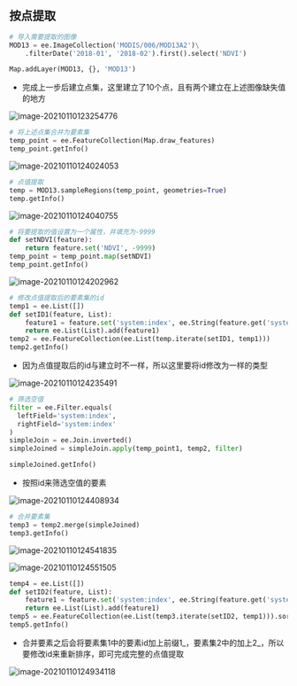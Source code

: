 ## 按点提取

```python
# 导入需要提取的图像
MOD13 = ee.ImageCollection('MODIS/006/MOD13A2')\
    .filterDate('2018-01', '2018-02').first().select('NDVI')

Map.addLayer(MOD13, {}, 'MOD13')
```

- 完成上一步后建立点集，这里建立了10个点，且有两个建立在上述图像缺失值的地方

![image-20210110123254776](https://img2020.cnblogs.com/blog/2213660/202101/2213660-20210110123256059-2097722172.png)

```python
# 将上述点集合并为要素集
temp_point = ee.FeatureCollection(Map.draw_features)
temp_point.getInfo()
```

![image-20210110124024053](https://img2020.cnblogs.com/blog/2213660/202101/2213660-20210110124025010-775839929.png)

```python
# 点值提取
temp = MOD13.sampleRegions(temp_point, geometries=True)
temp.getInfo()
```

![image-20210110124040755](https://img2020.cnblogs.com/blog/2213660/202101/2213660-20210110124041535-433277848.png)

```python
# 将要提取的值设置为一个属性，并填充为-9999
def setNDVI(feature):
    return feature.set('NDVI', -9999)
temp_point = temp_point.map(setNDVI)
temp_point.getInfo()
```

![image-20210110124202962](https://img2020.cnblogs.com/blog/2213660/202101/2213660-20210110124203790-483207880.png)

```python
# 修改点值提取后的要素集的id
temp1 = ee.List([])
def setID1(feature, List):
    feature1 = feature.set('system:index', ee.String(feature.get('system:index')).split('_').get(0))
    return ee.List(List).add(feature1)
temp2 = ee.FeatureCollection(ee.List(temp.iterate(setID1, temp1)))
temp2.getInfo()
```

- 因为点值提取后的id与建立时不一样，所以这里要将id修改为一样的类型

![image-20210110124235491](https://img2020.cnblogs.com/blog/2213660/202101/2213660-20210110124236301-992876761.png)

```python
# 筛选空值
filter = ee.Filter.equals(
  leftField='system:index',
  rightField='system:index'
)
simpleJoin = ee.Join.inverted()
simpleJoined = simpleJoin.apply(temp_point1, temp2, filter)

simpleJoined.getInfo()
```

- 按照id来筛选空值的要素

![image-20210110124408934](https://img2020.cnblogs.com/blog/2213660/202101/2213660-20210110124409838-545363726.png)

```python
# 合并要素集
temp3 = temp2.merge(simpleJoined)
temp3.getInfo()
```

![image-20210110124541835](https://img2020.cnblogs.com/blog/2213660/202101/2213660-20210110124542643-1936236908.png)

![image-20210110124551505](https://img2020.cnblogs.com/blog/2213660/202101/2213660-20210110124552277-416038500.png)

```python
temp4 = ee.List([])
def setID2(feature, List):
    feature1 = feature.set('system:index', ee.String(feature.get('system:index')).split('_').get(-1))
    return ee.List(List).add(feature1)
temp5 = ee.FeatureCollection(ee.List(temp3.iterate(setID2, temp1))).sort('system:index')
temp5.getInfo()
```

- 合并要素之后会将要素集1中的要素id加上前缀1\_，要素集2中的加上2_，所以要修改id来重新排序，即可完成完整的点值提取

![image-20210110124934118](https://img2020.cnblogs.com/blog/2213660/202101/2213660-20210110124934956-201468960.png)

